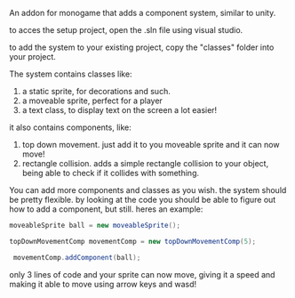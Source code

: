 An addon for monogame that adds a component system, similar to unity.

to acces the setup project, open the .sln file using visual studio.

to add the system to your existing project, copy the "classes" folder into your project.

The system contains classes like: 

1. a static sprite, for decorations and such.
2.  a moveable sprite, perfect for a player
3.  a text class, to display text on the screen a lot easier!

it also contains components, like:

1. top down movement. just add it to you moveable sprite and it can now move!
2. rectangle collision. adds a simple rectangle collision to your object, being able to check if it collides with something.



You can add more components and classes as you wish. the system should be pretty flexible. by looking at the code you should be able to figure out how to add a component, but still. heres an example:

``` csharp
moveableSprite ball = new moveableSprite();

topDownMovementComp movementComp = new topDownMovementComp(5);

 movementComp.addComponent(ball);

```

only 3 lines of code and your sprite can now move, giving it a speed and making it able to move using arrow keys and wasd!



